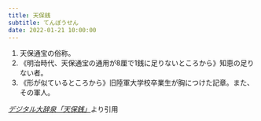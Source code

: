 ```yaml
---
title: 天保銭
subtitle: てんぽうせん
date: 2022-01-21 10:00:00
---
```


1. 天保通宝の俗称。
2. 《明治時代、天保通宝の通用が8厘で1銭に足りないところから》知恵の足りない者。
3. 《形が似ているところから》旧陸軍大学校卒業生が胸につけた記章。また、その軍人。

<cite>[デジタル大辞泉「天保銭」](https://dictionary.goo.ne.jp/word/%E5%A4%A9%E4%BF%9D%E9%8A%AD/)</cite>より引用